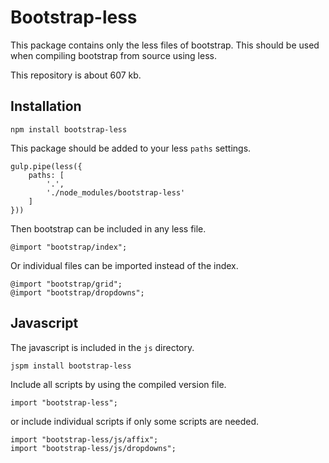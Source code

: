 # Bootstrap-less

This package contains only the less files of bootstrap.
This should be used when compiling bootstrap from source using less.

This repository is about 607 kb.

## Installation

    npm install bootstrap-less

This package should be added to your less `paths` settings.

    gulp.pipe(less({
        paths: [
            '.',
            './node_modules/bootstrap-less'
        ]
    }))

Then bootstrap can be included in any less file.

    @import "bootstrap/index";
    
Or individual files can be imported instead of the index.

    @import "bootstrap/grid";
    @import "bootstrap/dropdowns";
    
## Javascript

The javascript is included in the `js` directory.

    jspm install bootstrap-less

Include all scripts by using the compiled version file.

    import "bootstrap-less";
    
or include individual scripts if only some scripts are needed.
    
    import "bootstrap-less/js/affix";
    import "bootstrap-less/js/dropdowns";
